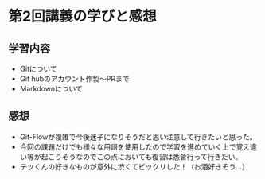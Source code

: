 
# **第2回講義の学びと感想**

## 学習内容
- Gitについて
- Git hubのアカウント作製〜PRまで
- Markdownについて

## 感想
- Git-Flowが複雑で今後迷子になりそうだと思い注意して行きたいと思った。
- 今回の課題だけでも様々な用語を使用したので学習を進めていく上で覚え違い等が起こりそうなのでこの点においても復習は悉皆行って行きたい。
- テッくんの好きなものが意外に渋くてビックリした！（お酒好きそう…）
